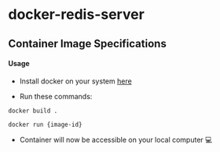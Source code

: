 # docker-redis-server
## Container Image Specifications

#### Usage
- Install docker on your system [here](https://docs.docker.com/get-docker/)

- Run these commands: 
```
docker build .
```
```
docker run {image-id}
```

- Container will now be accessible on your local computer 💻
